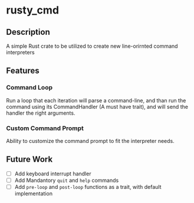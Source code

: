 # rusty_cmd

## Description
A simple Rust crate to be utilized to create new line-orirnted command interpreters

## Features

### Command Loop
Run a loop that each iteration will parse a command-line, and than run the command using its CommandHandler (A must have trait), and will send the handler the right arguments.

### Custom Command Prompt
Ability to customize the command prompt to fit the interpreter needs.

## Future Work
- [ ] Add keyboard interrupt handler
- [ ] Add Mandantory `quit` and `help` commands
- [ ] Add `pre-loop` and `post-loop` functions as a trait, with default implementation